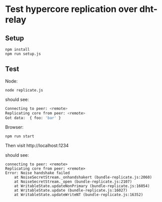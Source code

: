 # Test hypercore replication over dht-relay

## Setup

```
npm install
npm run setup.js
```

## Test

Node:

```
node replicate.js
```

should see:

```bash
Connecting to peer: <remote>
Replicating core from peer: <remote>
Got data:  { foo: 'bar' }
```

Browser:

```
npm run start
```

Then visit http://localhost:1234

should see:

```log
connecting to peer: <remote>
Replicating core from peer: <remote>
Error: Noise handshake failed
    at NoiseSecretStream._onhandshakert (bundle-replicate.js:2060)
    at NoiseSecretStream._open (bundle-replicate.js:2107)
    at WritableState.updateNonPrimary (bundle-replicate.js:16054)
    at WritableState.update (bundle-replicate.js:16027)
    at WritableState.updateWriteNT (bundle-replicate.js:16352)
```
